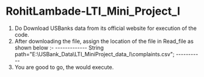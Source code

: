 # RohitLambade-LTI_Mini_Project_I

1. Do Download USBanks data from its official website for execution of the code.
2. After downloading the file, assign the location of the file in Read_file as shown below :- 
                                                ------------- String path="E:\\USBank_Data\\LTI_MiniProject_data_I\\complaints.csv"; -----------
4. You are good to go, the would execute.
